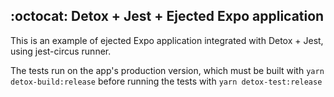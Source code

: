 ## :octocat: Detox + Jest + Ejected Expo application

This is an example of ejected Expo application integrated with Detox + Jest, using jest-circus runner.

The tests run on the app's production version, which must be built with `yarn detox-build:release` before running the tests with `yarn detox-test:release`
